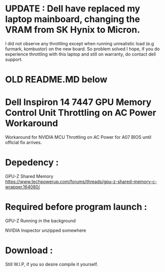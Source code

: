 # UPDATE : Dell have replaced my laptop mainboard, changing the VRAM from SK Hynix to Micron.
I did not observe any throttling except when running unrealistic load (e.g furmark, kombustor) on the new board. So problem solved I hope, if you do experience throttling with this laptop and still on warranty, do contact dell support.

# OLD README.MD below

# Dell Inspiron 14 7447 GPU Memory Control Unit Throttling on AC Power Workaround
Workaround for NVIDIA MCU Throttling on AC Power for A07 BIOS until official fix arrives.

# Depedency :
GPU-Z Shared Memory https://www.techpowerup.com/forums/threads/gpu-z-shared-memory-c-wrapper.164080/

# Required before program launch :
GPU-Z Running in the background

NVIDIA Inspector unzipped somewhere

# Download :
Still W.I.P, if you so desire compile it yourself.
